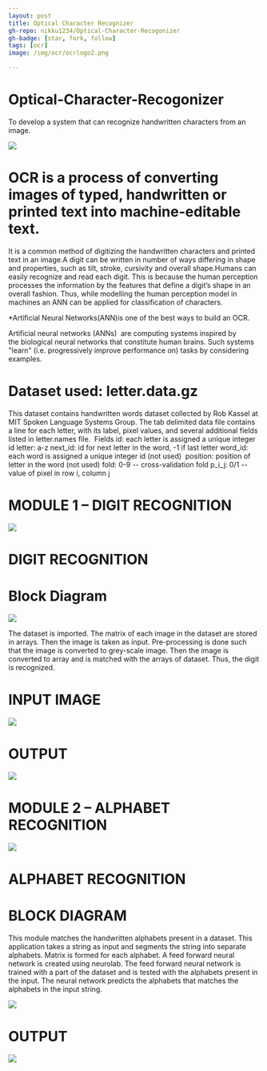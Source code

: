 ```yaml
---
layout: post
title: Optical Character Recognizer
gh-repo: nikku1234/Optical-Character-Recogonizer
gh-badge: [star, fork, follow]
tags: [ocr]
image: /img/ocr/ocrlogo2.png

---
```

# Optical-Character-Recogonizer
To develop a system that can recognize handwritten characters from an image.

![](/img/ocr/ocr1.png)  

# OCR is a process of converting images of typed, handwritten or printed text into machine-editable text.

It is a common method of digitizing the handwritten characters and printed text in an image.A digit can be written in number of ways differing in shape and properties, such as tilt, stroke, cursivity and overall shape.Humans can easily recognize and read each digit. This is because the human perception processes the information by the features that define a digit’s shape in an overall fashion. Thus, while modelling the human perception model in machines an ANN can be applied for classification of characters.

*Artificial Neural Networks(ANN)is one of the best ways to build an OCR.

Artificial neural networks (ANNs)  are computing systems inspired by the biological neural networks that constitute human brains. Such systems "learn" (i.e. progressively improve performance on) tasks by considering examples.

# Dataset used: letter.data.gz
This dataset contains handwritten words dataset collected by Rob Kassel at MIT Spoken Language Systems Group.
The tab delimited data file contains a line for each letter, with its label, pixel values, and several additional fields listed in letter.names file. 
Fields
id: each letter is assigned a unique integer id
letter: a-z
next_id: id for next letter in the word, -1 if last letter
word_id: each word is assigned a unique integer id (not used) 
position: position of letter in the word (not used)
fold: 0-9 -- cross-validation fold
p_i_j: 0/1 -- value of pixel in row i, column j

# MODULE 1 – DIGIT RECOGNITION
![](/img/ocr/module1.png)
# DIGIT RECOGNITION
# Block Diagram
![](/img/ocr/module1block.png)

The dataset is imported. The matrix of each image in the dataset are stored in arrays. Then the image is taken as input. Pre-processing is done such that the image is converted to grey-scale image. Then the image is converted to array and is matched with the arrays of dataset. Thus, the digit is recognized.

# INPUT IMAGE
![](/img/ocr/module1input.png)

# OUTPUT
![](/img/ocr/outputocr1.png)

# MODULE 2 – ALPHABET RECOGNITION
![](/img/ocr/module2.png)

# ALPHABET RECOGNITION

# BLOCK DIAGRAM

This module matches the handwritten alphabets present in a dataset. This application takes a string as input and segments the string into separate alphabets. Matrix is formed for each alphabet. A feed forward neural network is created using neurolab. 
The feed forward neural network is trained with a part of the dataset and is tested with the alphabets present in the input. 
The neural network predicts the alphabets that matches the alphabets in the input string.

![](/img/ocr/module2block.png)

# OUTPUT

![](/img/ocr/ocr2out.png)

